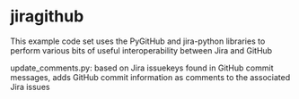 # jiragithub
This example code set uses the PyGitHub and jira-python libraries to perform various bits of useful interoperability between Jira and GitHub

update_comments.py: based on Jira issuekeys found in GitHub commit messages, adds GitHub commit information as comments to the associated Jira issues

